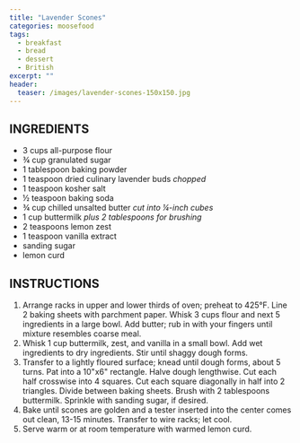 ```yaml
---
title: "Lavender Scones"
categories: moosefood
tags: 
  - breakfast
  - bread
  - dessert
  - British
excerpt: ""
header:
  teaser: /images/lavender-scones-150x150.jpg
---
```


## INGREDIENTS
* 3 cups all-purpose flour
* ¾ cup granulated sugar
* 1 tablespoon baking powder
* 1 teaspoon dried culinary lavender buds *chopped*
* 1 teaspoon kosher salt
* ½ teaspoon baking soda
* ¾ cup chilled unsalted butter *cut into ¼-inch cubes*
* 1 cup buttermilk *plus 2 tablespoons for brushing*
* 2 teaspoons lemon zest
* 1 teaspoon vanilla extract
* sanding sugar
* lemon curd

## INSTRUCTIONS
1. Arrange racks in upper and lower thirds of oven; preheat to 425°F. Line 2 baking sheets with parchment paper. Whisk 3 cups flour and next 5 ingredients in a large bowl. Add butter; rub in with your fingers until mixture resembles coarse meal.
2. Whisk 1 cup buttermilk, zest, and vanilla in a small bowl. Add wet ingredients to dry ingredients. Stir until shaggy dough forms.
3. Transfer to a lightly floured surface; knead until dough forms, about 5 turns. Pat into a 10"x6" rectangle. Halve dough lengthwise. Cut each half crosswise into 4 squares. Cut each square diagonally in half into 2 triangles. Divide between baking sheets. Brush with 2 tablespoons buttermilk. Sprinkle with sanding sugar, if desired.
4. Bake until scones are golden and a tester inserted into the center comes out clean, 13-15 minutes. Transfer to wire racks; let cool.
5. Serve warm or at room temperature with warmed lemon curd.
